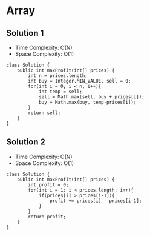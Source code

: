 # Array

## Solution 1
* Time Complexity: O(N)
* Space Complexity: O(1)
```
class Solution {
    public int maxProfit(int[] prices) {
        int n = prices.length;
        int buy = Integer.MIN_VALUE, sell = 0;
        for(int i = 0; i < n; i++){
            int temp = sell;
            sell = Math.max(sell, buy + prices[i]);
            buy = Math.max(buy, temp-prices[i]);
        }
        return sell;
    }
}
```
## Solution 2
* Time Complexity: O(N)
* Space Complexity: O(1)
```
class Solution {
    public int maxProfit(int[] prices) {
        int profit = 0;
        for(int i = 1; i < prices.length; i++){
            if(prices[i] > prices[i-1]){
                profit += prices[i] - prices[i-1];
            }
        }
        return profit;
    }
}
```